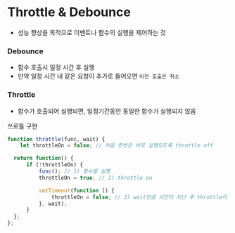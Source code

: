 # Throttle & Debounce

- 성능 향상을 목적으로 이벤트나 함수의 실행을 제어하는 것

### Debounce

- 함수 호출시 일정 시간 후 실행
- 만약 일정 시간 내 같은 요청이 추가로 들어오면 `이전 호출은 취소`

### Throttle

- 함수가 호출되어 실행되면, 일정기간동안 동일한 함수가 실행되지 않음

쓰로틀 구현
```JavaScript
function throttle(func, wait) {
	let throttleOn = false; // 처음 한번은 바로 실행되도록 throttle off

  return function() {
	  if (!throttleOn) {
		  func(); // 1) 함수를 실행
		  throttleOn = true; // 2) throttle on

		  setTimeout(function () {
			  throttleOn = false; // 3) wait만큼 시간이 지난 후 throttle이 off 되면서 다시 실행 가능
		  }, wait);
	  }
  };
};
```
